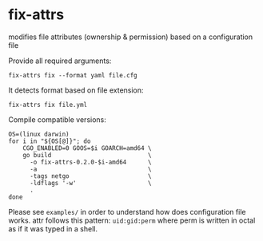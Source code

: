# fix-attrs
modifies file attributes (ownership &amp; permission) based on a configuration file

Provide all required arguments:
```
fix-attrs fix --format yaml file.cfg
```

It detects format based on file extension:
```
fix-attrs fix file.yml
```

Compile compatible versions:
```
OS=(linux darwin)
for i in "${OS[@]}"; do
    CGO_ENABLED=0 GOOS=$i GOARCH=amd64 \
    go build                           \
      -o fix-attrs-0.2.0-$i-amd64      \
      -a                               \
      -tags netgo                      \
      -ldflags '-w'                    \
      .
done
```

Please see `examples/` in order to understand how does configuration file works. attr follows this pattern: `uid:gid:perm` where perm is written in octal as if it was typed in a shell.
